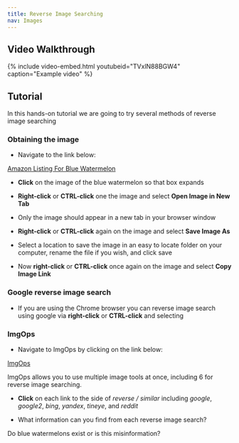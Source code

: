 ```yaml
---
title: Reverse Image Searching
nav: Images
---
```


## Video Walkthrough

{% include video-embed.html youtubeid="TVxlN88BGW4" caption="Example video" %}

## Tutorial

In this hands-on tutorial we are going to try several methods of reverse image searching

### Obtaining the image

- Navigate to the link below:

[Amazon Listing For Blue Watermelon](https://www.amazon.com/QAUZUY-GARDEN-Watermelon-Seeds-Planting-Delicious/dp/B0BXCQ119V/) 


- **Click** on the image of the blue watermelon so that box expands

- **Right-click** or **CTRL-click** one the image and select **Open Image in New Tab**

- Only the image should appear in a new tab in your browser window

- **Right-click** or **CTRL-click** again on the image and select **Save Image As**

- Select a location to save the image in an easy to locate folder on your computer, rename the file if you wish, and click save

- Now **right-click** or **CTRL-click** once again on the image and select **Copy Image Link**


### Google reverse image search

- If you are using the Chrome browser you can reverse image search using google via **right-click** or **CTRL-click** and selecting


### ImgOps

- Navigate to ImgOps by clicking on the link below:

[ImgOps](https://imgops.com/)

ImgOps allows you to use multiple image tools at once, including 6 for reverse image searching.

- **Click** on each link to the side of *reverse / similar*  including *google*,  *google2*,  *bing*,  *yandex*, *tineye*, and *reddit*

- What information can you find from each reverse image search?

Do blue watermelons exist or is this misinformation?

